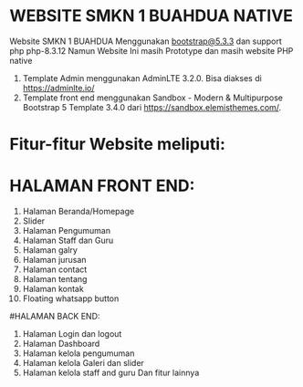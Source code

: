 # WEBSITE SMKN 1 BUAHDUA NATIVE 

Website SMKN 1 BUAHDUA Menggunakan bootstrap@5.3.3 dan support php php-8.3.12
Namun Website Ini masih Prototype dan masih website PHP native 

1. Template Admin menggunakan AdminLTE 3.2.0. Bisa diakses di https://adminlte.io/
2. Template front end menggunakan Sandbox - Modern & Multipurpose Bootstrap 5 Template 3.4.0 dari https://sandbox.elemisthemes.com/.


# Fitur-fitur Website meliputi:
# HALAMAN FRONT END:
1. Halaman Beranda/Homepage
2. Slider
3. Halaman Pengumuman
4. Halaman Staff dan Guru
5. Halaman galry
6. Halaman jurusan
7. Halaman contact
8. Halaman tentang
9. Halaman kontak
10. Floating whatsapp button

#HALAMAN BACK END:
1. Halaman Login dan logout
2. Halaman Dashboard
3. Halaman kelola pengumuman
4. Halaman kelola Galeri dan slider
5. Halaman kelola staff and guru
Dan fitur lainnya
